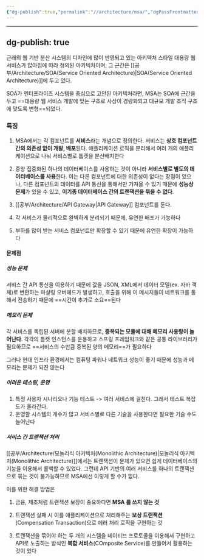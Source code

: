 ```yaml
---
{"dg-publish":true,"permalink":"//architecture/msa/","dgPassFrontmatter":true}
---
```



---
dg-publish: true
---
근래의 웹 기반 분산 시스템의 디자인에 많이 반영되고 있는 아키텍처 스타일
대용량 웹 서비스가 많아짐에 따라 정의된 아키텍처이며, 그 근간은 [[공부/Architecture/SOA(Service Oriented Architecture)\|SOA(Service Oriented Architecture)]]에 두고 있다.

SOA가 엔터프라이즈 시스템을 중심으로 고안된 아키텍처라면, MSA는 SOA에 근간을 두고 ==대용량 웹 서비스 개발에 맞는 구조로 사상이 경량화되고 대규모 개발 조직 구조에 맞도록 변형==되었다.

### 특징

1) MSA에서는 각 컴포넌트를 **서비스**라는 개념으로 정의한다. 서비스는 **상호 컴포넌트 간의 의존성 없이 개발, 배포**된다. 애플리케이션 로직을 분리해서 여러 개의 애플리케이션으로 나눠 서비스별로 톰캣을 분산배치한다
   
2) 중앙 집중화된 하나의 데이터베이스를 사용하는 것이 아니라 **서비스별로 별도의 데이터베이스를 사용**한다. 이는 다른 컴포넌트에 대한 의존성이 없다는 장점이 있으나, 다른 컴포넌트의 데이터를 API 통신을 통해서만 가져올 수 있기 때문에 **성능상 문제**가 있을 수 있고, **이기종 데이터베이스 간의 트랜잭션을 묶을 수 없다**.
   
3) [[공부/Architecture/API Gateway\|API Gateway]] 컴포넌트를 둔다.
   
4) 각 서비스가 물리적으로 완벽하게 분리되기 때문에, 유연한 배포가 가능하다
   
5) 부하를 많이 받는 서비스 컴포넌트만 확장할 수 있기 때문에 유연한 확장이 가능하다

#### 문제점

##### 성능 문제
서비스 간 API 통신을 이용하기 때문에 값을 JSON, XML에서 데이터 모델(ex. 자바 객체)로 변환하는 마샬링 오버헤드가 발생하고, 호출을 위해 이 메시지들이 네트워크를 통해서 전송하기 때문에 ==시간이 추가로 소요==된다

##### 메모리 문제
각 서비스를 독립된 서버에 분할 배치하므로, **중복되는 모듈에 대해 메모리 사용량이 늘어난다**. 각각의 톰캣 인스턴스를 운용하고 스프링 프레임워크와 같은 공통 라이브러리가 필요하므로 ==서비스의 수만큼 중복된 양의 메모리==가 필요하다

그러나 현대 인프라 환경에서는 컴퓨팅 파워나 네트워크 성능이 좋기 때문에 성능과 메모리는 문제가 되진 않는다

##### 어려운 테스팅, 운영
1) 특정 사용자 시나리오나 기능 테스트 -> 여러 서비스에 걸친다. 그래서 테스트 복잡도가 올라간다.
2) 운영할 시스템의 개수가 많고 서비스별로 다른 기술을 사용한다면 필요한 기술 수도 늘어난다

##### 서비스 간 트랜잭션 처리
[[공부/Architecture/모놀리식 아키텍처(Monolithic Architecture)\|모놀리식 아키텍처(Monolithic Architecture)]]에서는 트랜잭션이 문제가 있으면 쉽게 데이터베이스의 기능을 이용해서 롤백할 수 있었다. 그런데 API 기반의 여러 서비스를 하나의 트랜잭션으로 묶는 것이 불가능하므로 MSA에선 이렇게 할 수가 없다.

이를 위한 해결 방법은
1) 금융, 제조처럼 트랜잭션 보장이 중요하다면 **MSA 를 쓰지 않는 것** 
   
2) 트랜잭션 실패 시 이를 애플리케이션으로 처리해주는 **보상 트랜잭션**(Compensation Transaction)으로 에러 처리 로직을 구현하는 것 
   
3) 트랜잭션을 묶어야 하는 두 개의 시스템을 네이티브 프로토콜을 이용해서 구현하고 API로 노출하는 방식인 **복합 서비스**(COmposite Service)를 만들어서 활용하는 것이 있다